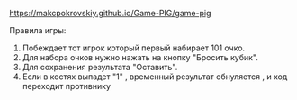 https://makcpokrovskiy.github.io/Game-PIG/game-pig


Правила игры:
1. Побеждает тот игрок который первый набирает 101 очко.
2. Для набора очков нужно нажать на кнопку "Бросить кубик".
3. Для сохранения результата "Оставить".
4. Если в костях выпадет "1" , временный результат обнуляется , и ход переходит противнику
